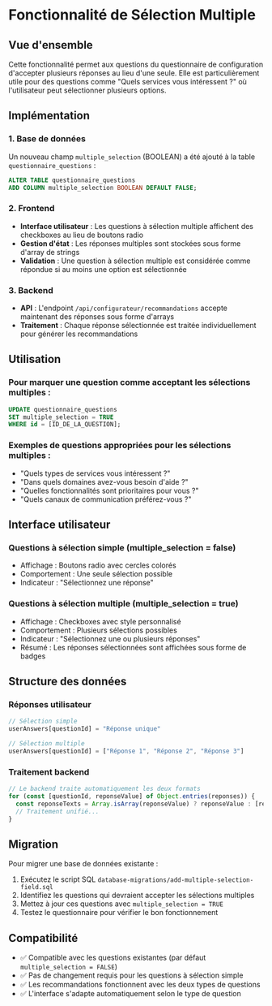 # Fonctionnalité de Sélection Multiple

## Vue d'ensemble

Cette fonctionnalité permet aux questions du questionnaire de configuration d'accepter plusieurs réponses au lieu d'une seule. Elle est particulièrement utile pour des questions comme "Quels services vous intéressent ?" où l'utilisateur peut sélectionner plusieurs options.

## Implémentation

### 1. Base de données

Un nouveau champ `multiple_selection` (BOOLEAN) a été ajouté à la table `questionnaire_questions` :

```sql
ALTER TABLE questionnaire_questions 
ADD COLUMN multiple_selection BOOLEAN DEFAULT FALSE;
```

### 2. Frontend

- **Interface utilisateur** : Les questions à sélection multiple affichent des checkboxes au lieu de boutons radio
- **Gestion d'état** : Les réponses multiples sont stockées sous forme d'array de strings
- **Validation** : Une question à sélection multiple est considérée comme répondue si au moins une option est sélectionnée

### 3. Backend

- **API** : L'endpoint `/api/configurateur/recommandations` accepte maintenant des réponses sous forme d'arrays
- **Traitement** : Chaque réponse sélectionnée est traitée individuellement pour générer les recommandations

## Utilisation

### Pour marquer une question comme acceptant les sélections multiples :

```sql
UPDATE questionnaire_questions 
SET multiple_selection = TRUE 
WHERE id = [ID_DE_LA_QUESTION];
```

### Exemples de questions appropriées pour les sélections multiples :

- "Quels types de services vous intéressent ?"
- "Dans quels domaines avez-vous besoin d'aide ?"
- "Quelles fonctionnalités sont prioritaires pour vous ?"
- "Quels canaux de communication préférez-vous ?"

## Interface utilisateur

### Questions à sélection simple (multiple_selection = false)
- Affichage : Boutons radio avec cercles colorés
- Comportement : Une seule sélection possible
- Indicateur : "Sélectionnez une réponse"

### Questions à sélection multiple (multiple_selection = true)
- Affichage : Checkboxes avec style personnalisé
- Comportement : Plusieurs sélections possibles
- Indicateur : "Sélectionnez une ou plusieurs réponses"
- Résumé : Les réponses sélectionnées sont affichées sous forme de badges

## Structure des données

### Réponses utilisateur

```typescript
// Sélection simple
userAnswers[questionId] = "Réponse unique"

// Sélection multiple  
userAnswers[questionId] = ["Réponse 1", "Réponse 2", "Réponse 3"]
```

### Traitement backend

```typescript
// Le backend traite automatiquement les deux formats
for (const [questionId, reponseValue] of Object.entries(reponses)) {
  const reponseTexts = Array.isArray(reponseValue) ? reponseValue : [reponseValue];
  // Traitement unifié...
}
```

## Migration

Pour migrer une base de données existante :

1. Exécutez le script SQL `database-migrations/add-multiple-selection-field.sql`
2. Identifiez les questions qui devraient accepter les sélections multiples
3. Mettez à jour ces questions avec `multiple_selection = TRUE`
4. Testez le questionnaire pour vérifier le bon fonctionnement

## Compatibilité

- ✅ Compatible avec les questions existantes (par défaut `multiple_selection = FALSE`)
- ✅ Pas de changement requis pour les questions à sélection simple
- ✅ Les recommandations fonctionnent avec les deux types de questions
- ✅ L'interface s'adapte automatiquement selon le type de question
